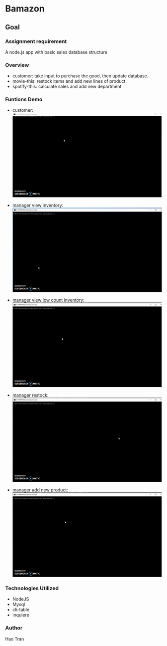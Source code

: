 # Bamazon

## Goal 

### Assignment requirement
A node.js app with basic sales database structure

### Overview
- customer: take input to purchase the good, then update database.
- movie-this: restock items and add new lines of product.
- spotify-this: calculate sales and add new department

### Funtions Demo
- customer: 
![](https://raw.githubusercontent.com/donxiya/bamazon/master/screenshot/ezgif.com-video-to-gif0.gif?token=AHQOALIMP4HVE4UCXMJIIC25EF6JO)

- manager view inventory:
![](https://raw.githubusercontent.com/donxiya/bamazon/master/screenshot/ezgif.com-video-to-gif.gif?token=AHQOALOLU6W4DYSNF3OBGPC5EF6L2)

- manager view low count inventory:
![](https://raw.githubusercontent.com/donxiya/bamazon/master/screenshot/ezgif.com-video-to-gif%20(1).gif?token=AHQOALP6QHAOCCP3M52VBDC5EF5VO)

- manager restock:
![](https://raw.githubusercontent.com/donxiya/bamazon/master/screenshot/ezgif.com-video-to-gif%20(2).gif?token=AHQOALNJBKLJI3GM37FS6HK5EF55G)

- manager add new product:
![](https://raw.githubusercontent.com/donxiya/bamazon/master/screenshot/ezgif.com-video-to-gif%20(3).gif?token=AHQOALJWQGPJYMRMAAXEH2S5EF6AA)

### Technologies Utilized
- NodeJS
- Mysql
- cli-table
- inquiere

### Author
Hao Tran
